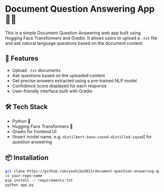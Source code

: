 # Document Question Answering App 🧠📄

This is a simple Document Question Answering web app built using Hugging Face Transformers and Gradio. It allows users to upload a `.txt` file and ask natural language questions based on the document content.

## 🚀 Features

- Upload `.txt` documents
- Ask questions based on the uploaded content
- Get precise answers extracted using a pre-trained NLP model
- Confidence score displayed for each response
- User-friendly interface built with Gradio

## 🛠️ Tech Stack

- Python 🐍
- Hugging Face Transformers 🤗
- Gradio for frontend UI
- [Insert model name, e.g. `distilbert-base-cased-distilled-squad`] for question answering

## 📦 Installation

```bash
git clone https://github.com/yashika3013/document-question-answering-app-.git
cd your-repo-name
pip install -r requirements.txt
python app.py
